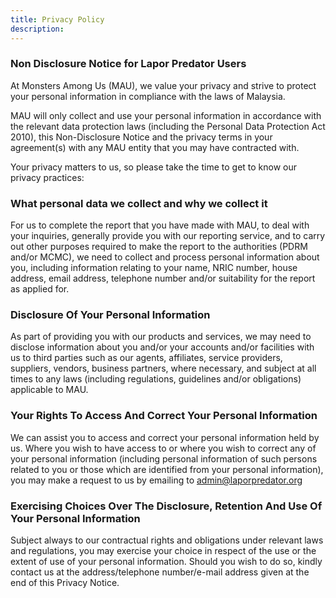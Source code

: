 ```yaml
---
title: Privacy Policy
description: 
---
```


### Non Disclosure Notice for Lapor Predator Users
At Monsters Among Us (MAU), we value your privacy and strive to protect your personal information in compliance with the laws of Malaysia. 

MAU will only collect and use your personal information in accordance with the relevant data protection laws (including the Personal Data Protection Act 2010), this Non-Disclosure Notice and the privacy terms in your agreement(s) with any MAU entity that you may have contracted with. 

Your privacy matters to us, so please take the time to get to know our privacy practices:

### What personal data we collect and why we collect it
For us to complete the report that you have made with MAU, to deal with your inquiries, generally provide you with our reporting service, and to carry out other purposes required to make the report to the authorities (PDRM and/or MCMC), we need to collect and process personal information about you, including information relating to your name, NRIC number, house address, email address, telephone number and/or suitability for the report  as applied for.

### Disclosure Of Your Personal Information 
As part of providing you with our products and services, we may need to disclose information about you and/or your accounts and/or facilities with us to third parties such as our agents, affiliates, service providers, suppliers, vendors, business partners, where necessary, and subject at all times to any laws (including regulations, guidelines and/or obligations) applicable to MAU. 

### Your Rights To Access And Correct Your Personal Information 
We can assist you to access and correct your personal information held by us. Where you wish to have access to or where you wish to correct any of your personal information (including personal information of such persons related to you or those which are identified from your personal information), you may make a request to us by emailing to admin@laporpredator.org

### Exercising Choices Over The Disclosure, Retention And Use Of Your Personal Information 
Subject always to our contractual rights and obligations under relevant laws and regulations, you may exercise your choice in respect of the use or the extent of use of your personal information. Should you wish to do so, kindly contact us at the address/telephone number/e-mail address given at the end of this Privacy Notice.